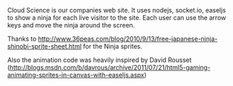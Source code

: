 Cloud Science is our companies web site. It uses nodejs, socket.io, easeljs to show a ninja for each live visitor to the site.
Each user can use the arrow keys and move the ninja around the screen.

Thanks to http://www.36peas.com/blog/2010/9/13/free-japanese-ninja-shinobi-sprite-sheet.html for the Ninja sprites.

Also the animation code was heavily inspired by David Rousset (http://blogs.msdn.com/b/davrous/archive/2011/07/21/html5-gaming-animating-sprites-in-canvas-with-easeljs.aspx)